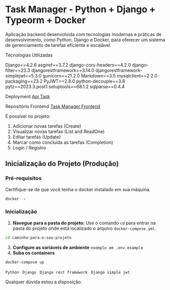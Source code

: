 # Task Manager - Python + Django + Typeorm + Docker
Aplicação backend desenvolvida com tecnologias modernas e práticas de desenvolvimento, como Python, Django e Docker, para oferecer um sistema de gerenciamento de tarefas eficiente e escalável.

Tecnologias Utilizadas

Django==4.2.6
asgiref==3.7.2
django-cors-headers==4.2.0
django-filter==23.3
djangorestframework==3.14.0
djangorestframework-simplejwt==5.3.0
gunicorn==21.2.0
Markdown==3.5
mysqlclient==2.2.0
packaging==23.2
PyJWT==2.8.0
python-decouple==3.8
pytz==2023.3.post1
setuptools==68.1.2
sqlparse==0.4.4



Deployment
[Api Task](https://backend-task-manager-django-production.up.railway.app/api)


Repositório Frontend
[Task Manager Frontend](https://github.com/RafaelCardoso11/frontend-task-manager-reactJS)

É possível no projeto:
1) Adicionar novas tarefas (Create)
2) Visualizar novas tarefas (List and ReadOne)
3) Editar tarefas (Update)
4) Marcar como concluída as tarefas (Completion)
5) Login / Registro


## Inicialização do Projeto (Produção)

### Pré-requisitos

Certifique-se de que você tenha o docker instalado em sua máquina.

```bash
docker -v
```

### Inicialização
1. **Navegue para a pasta do projeto:** Use o comando `cd` para entrar na pasta do projeto onde está localizado o arquivo `docker-compose.yml`.

```bash
cd caminho-para-o-seu-projeto
```
3. **Configure as variáveis de ambiente**
 `exemplo em .env.example`
2. **Suba os containers**
```bash
docker-compose up 
```


``Python ``
``Django ``
``Django rest framework ``
``Django simple jwt ``

Qualquer dúvida estou a disposição.
